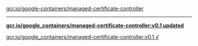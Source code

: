 [gcr.io/google-containers/managed-certificate-controller](https://hub.docker.com/r/sqeven/managed-certificate-controller/tags/) 

----
**[gcr.io/google_containers/managed-certificate-controller:v0.1 updated](https://hub.docker.com/r/sqeven/managed-certificate-controller/tags/)**

[gcr.io/google_containers/managed-certificate-controller:v0.1 √](https://hub.docker.com/r/sqeven/managed-certificate-controller/tags/)

